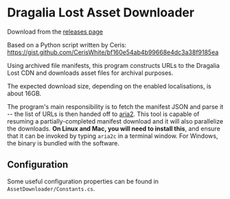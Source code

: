 ﻿# Dragalia Lost Asset Downloader

Download from the [releases page](https://github.com/SapiensAnatis/AssetDownloader/releases/tag/v12)

Based on a Python script written by Ceris: https://gist.github.com/CerisWhite/bf160e54ab4b99668e4dc3a38f9185ea

Using archived file manifests, this program constructs URLs to the Dragalia Lost CDN and downloads asset files for archival purposes.

The expected download size, depending on the enabled localisations, is about 16GB.

The program's main responsibility is to fetch the manifest JSON and parse it -- the list of URLs is then handed off to [aria2](https://aria2.github.io/manual/en/html/aria2c.html#description). This tool is capable of resuming a partially-completed manifest download and it will also parallelize the downloads. **On Linux and Mac, you will need to install this**, and ensure that it can be invoked by typing `aria2c` in a terminal window. For Windows, the binary is bundled with the software.

## Configuration

Some useful configuration properties can be found in `AssetDownloader/Constants.cs`.
